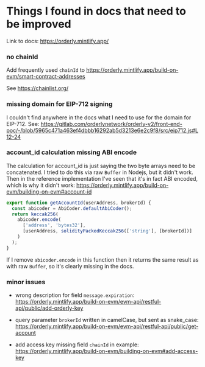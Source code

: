 # Things I found in docs that need to be improved

Link to docs: https://orderly.mintlify.app/

### no chainId

Add frequently used `chainId` to https://orderly.mintlify.app/build-on-evm/smart-contract-addresses

See https://chainlist.org/

### missing domain for EIP-712 signing

I couldn't find anywhere in the docs what I need to use for the domain for EIP-712. See:
https://gitlab.com/orderlynetwork/orderly-v2/front-end-poc/-/blob/5965c471a463ef4dbbb16292ab5d3213e6e2c9f8/src/eip712.js#L12-24

### account_id calculation missing ABI encode

The calculation for account_id is just saying the two byte arrays need to be concatenated. I tried to do this via raw `Buffer` in Nodejs, but it didn't work.
Then in the reference implementation I've seen that it's in fact ABI encoded, which is why it didn't work:
https://orderly.mintlify.app/build-on-evm/building-on-evm#account-id

```ts
export function getAccountId(userAddress, brokerId) {
  const abicoder = AbiCoder.defaultAbiCoder();
  return keccak256(
    abicoder.encode(
      ['address', 'bytes32'],
      [userAddress, solidityPackedKeccak256(['string'], [brokerId])]
    )
  );
}
```

If I remove `abicoder.encode` in this function then it returns the same result as with raw `Buffer`, so it's clearly missing in the docs.

### minor issues

- wrong description for field `message.expiration`:
  https://orderly.mintlify.app/build-on-evm/evm-api/restful-api/public/add-orderly-key

- query parameter `brokerId` written in camelCase, but sent as snake_case:
  https://orderly.mintlify.app/build-on-evm/evm-api/restful-api/public/get-account

- add access key missing field `chainId` in example:
  https://orderly.mintlify.app/build-on-evm/building-on-evm#add-access-key
